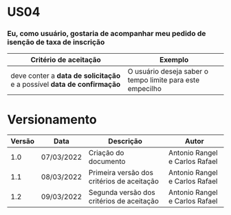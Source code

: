 # US04

### Eu, como usuário, gostaria de acompanhar meu pedido de isenção de taxa de inscrição

| Critério de aceitação                                                      | Exemplo                                                   |
| -------------------------------------------------------------------------- | --------------------------------------------------------- |
| deve conter a **data de solicitação** e a possível **data de confirmação** | O usuário deseja saber o tempo limite para este empecilho |

# Versionamento

| Versão | Data       | Descrição                                  | Autor                          |
| ------ | ---------- | ------------------------------------------ | ------------------------------ |
| 1.0    | 07/03/2022 | Criação do documento                       | Antonio Rangel e Carlos Rafael |
| 1.1    | 08/03/2022 | Primeira versão dos critérios de aceitação | Antonio Rangel e Carlos Rafael |
| 1.2    | 09/03/2022 | Segunda versão dos critérios de aceitação  | Antonio Rangel e Carlos Rafael |
